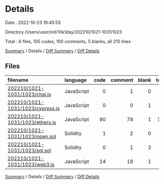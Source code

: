 # Details

Date : 2022-10-23 19:45:53

Directory /Users/user/init/10k1day/202210/1021-1031/1023

Total : 6 files,  105 codes, 100 comments, 5 blanks, all 210 lines

[Summary](results.md) / Details / [Diff Summary](diff.md) / [Diff Details](diff-details.md)

## Files
| filename | language | code | comment | blank | total |
| :--- | :--- | ---: | ---: | ---: | ---: |
| [202210/1021-1031/1023/chai.js](/202210/1021-1031/1023/chai.js) | JavaScript | 0 | 1 | 0 | 1 |
| [202210/1021-1031/1023/cypress.js](/202210/1021-1031/1023/cypress.js) | JavaScript | 0 | 0 | 1 | 1 |
| [202210/1021-1031/1023/ethers.js](/202210/1021-1031/1023/ethers.js) | JavaScript | 90 | 78 | 1 | 169 |
| [202210/1021-1031/1023/open.sol](/202210/1021-1031/1023/open.sol) | Solidity | 1 | 2 | 0 | 3 |
| [202210/1021-1031/1023/sol.sol](/202210/1021-1031/1023/sol.sol) | Solidity | 0 | 1 | 2 | 3 |
| [202210/1021-1031/1023/web3.js](/202210/1021-1031/1023/web3.js) | JavaScript | 14 | 18 | 1 | 33 |

[Summary](results.md) / Details / [Diff Summary](diff.md) / [Diff Details](diff-details.md)